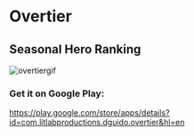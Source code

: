 # Overtier
## Seasonal Hero Ranking

![overtiergif](https://user-images.githubusercontent.com/34845402/51738704-a1725380-2044-11e9-934c-54b48b07062d.gif)

### Get it on Google Play:
https://play.google.com/store/apps/details?id=com.litlabproductions.dguido.overtier&hl=en


